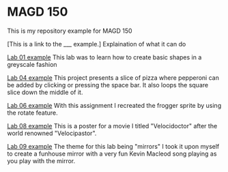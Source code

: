 # MAGD 150

  This is my repository example for MAGD 150
  
  
 [This is a link to the ___ example.] Explaination of what it can do


[Lab 01 example](https://github.com/S-Reid-1214/MAGD150-PROJECTS/tree/gh-pages/f21magd150lab01_reid)
  This lab was to learn how to create basic shapes in a greyscale fashion
  
[Lab 04 example](https://github.com/S-Reid-1214/MAGD150-PROJECTS/tree/gh-pages/f21magd150lab04_reid)
  This project presents a slice of pizza where pepperoni can be added by clicking or pressing the space bar. It also loops the square slice down the middle of it.
  
[Lab 06 example](https://github.com/S-Reid-1214/MAGD150-PROJECTS/tree/gh-pages/f21magd150lab06_REIDzip)
  With this assignment I recreated the frogger sprite by using the rotate feature.
  
[Lab 08 example](https://github.com/S-Reid-1214/MAGD150-PROJECTS/tree/gh-pages/f21magd150_lab08_REID)
  This is a poster for a movie I titled "Velocidoctor" after the world renowned "Velocipastor".
  
[Lab 09 example](https://github.com/S-Reid-1214/MAGD150-PROJECTS/tree/gh-pages/f21magd150lab09_REID)
  The theme for this lab being "mirrors" I took it upon myself to create a funhouse mirror with a very fun Kevin Macleod song playing as you play with the mirror.
